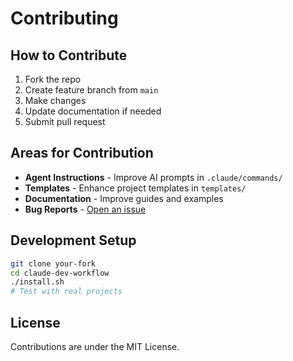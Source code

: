 # Contributing

## How to Contribute
1. Fork the repo
2. Create feature branch from `main`
3. Make changes
4. Update documentation if needed
5. Submit pull request

## Areas for Contribution
- **Agent Instructions** - Improve AI prompts in `.claude/commands/`
- **Templates** - Enhance project templates in `templates/`
- **Documentation** - Improve guides and examples
- **Bug Reports** - [Open an issue](https://github.com/your-repo/claude-dev-workflow/issues)

## Development Setup
```bash
git clone your-fork
cd claude-dev-workflow
./install.sh
# Test with real projects
```

## License
Contributions are under the MIT License.